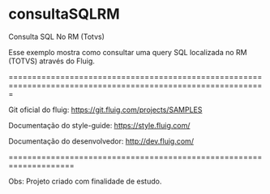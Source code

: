 # consultaSQLRM
Consulta SQL No RM (Totvs)

Esse exemplo mostra como consultar uma query SQL localizada no RM (TOTVS) através do Fluig.

=============================================================================================================

Git oficial do fluig: https://git.fluig.com/projects/SAMPLES

Documentação do style-guide: https://style.fluig.com/

Documentação do desenvolvedor: http://dev.fluig.com/

====================================================================

Obs: Projeto criado com finalidade de estudo.
